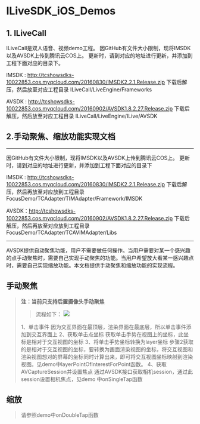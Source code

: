 # ILiveSDK_iOS_Demos

## 1. ILiveCall

ILiveCall是双人语音、视频demo工程。 因GitHub有文件大小限制，现将IMSDK以及AVSDK上传到腾讯云COS上。 更新时，请到对应的地址进行更新，并添加到工程下面对应的目录下。

IMSDK : http://tcshowsdks-10022853.cos.myqcloud.com/20160830/IMSDK2.2.1.Release.zip 下载后解压，然后放至对应工程目录 ILiveCall/LiveEngine/Frameworks

AVSDK : http://tcshowsdks-10022853.cos.myqcloud.com/20160902/AVSDK1.8.2.27.Release.zip 下载后解压，然后放至对应工程目录 ILiveCall/LiveEngine/ILive/AVSDK

## 2.手动聚焦、缩放功能实现文档

------
因GitHub有文件大小限制，现将IMSDK以及AVSDK上传到腾讯云COS上。 更新时，请到对应的地址进行更新，并添加到工程下面对应的目录下

IMSDK : http://tcshowsdks-10022853.cos.myqcloud.com/20160830/IMSDK2.2.1.Release.zip 下载后解压，然后再放至对应放到工程目录 FocusDemo/TCAdapter/TIMAdapter/Framework/IMSDK

AVSDK：http://tcshowsdks-10022853.cos.myqcloud.com/20160902/AVSDK1.8.2.27.Release.zip 下载后解压，然后再放至对应放到工程目录 FocusDemo/TCAdapter/TCAVIMAdapter/Libs

------

AVSDK提供自动聚焦功能，用户不需要做任何操作。当用户需要对某一个感兴趣的点手动聚焦时，需要自己实现手动聚焦的功能。当用户希望放大看某一感兴趣点时，需要自己实现缩放功能。本文档提供手动聚焦和缩放功能的实现流程。
## 手动聚焦 ##
> **注：当前只支持后置摄像头手动聚焦**
> > 流程如下：
![](http://img.blog.csdn.net/20160921185424943)
> 
> 1、单击事件
>  因为交互界面在最顶层，渲染界面在最底层，所以单击事件添加到交互界面上
>  2、获取单击点坐标
>  获取单击手势在视图上的坐标，此坐标是相对于交互视图的坐标
>  3、将单击手势坐标转换为layer坐标
>  步骤2获取的是相对于交互视图的坐标，要转换为画面渲染视图的坐标，将交互视图和渲染视图想对的屏幕的坐标同时计算出来，即可将交互视图坐标映射到渲染视图。见demo中layerPointOfInterestForPoint函数。
>  4、获取AVCaptureSession并设置焦点
>  通过AVSDK接口获取相机session，通过此session设置相机焦点，见demo 中onSingleTap函数

## 缩放 ##
> 请参照demo中onDoubleTap函数
